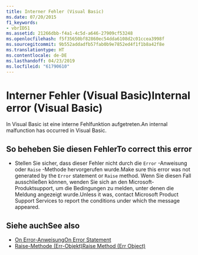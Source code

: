 ```yaml
---
title: Interner Fehler (Visual Basic)
ms.date: 07/20/2015
f1_keywords:
- vbrID51
ms.assetid: 21266dbb-f4a1-4c5d-a646-27909cf53248
ms.openlocfilehash: f5f35650bf82860ec54dda6108d2c01ccea3998f
ms.sourcegitcommit: 9b552addadfb57fab0b9e7852ed4f1f1b8a42f8e
ms.translationtype: HT
ms.contentlocale: de-DE
ms.lasthandoff: 04/23/2019
ms.locfileid: "61790610"
---
```

# <a name="internal-error-visual-basic"></a><span data-ttu-id="e422c-102">Interner Fehler (Visual Basic)</span><span class="sxs-lookup"><span data-stu-id="e422c-102">Internal error (Visual Basic)</span></span>
<span data-ttu-id="e422c-103">In Visual Basic ist eine interne Fehlfunktion aufgetreten.</span><span class="sxs-lookup"><span data-stu-id="e422c-103">An internal malfunction has occurred in Visual Basic.</span></span>  
  
## <a name="to-correct-this-error"></a><span data-ttu-id="e422c-104">So beheben Sie diesen Fehler</span><span class="sxs-lookup"><span data-stu-id="e422c-104">To correct this error</span></span>  
  
- <span data-ttu-id="e422c-105">Stellen Sie sicher, dass dieser Fehler nicht durch die `Error` -Anweisung oder `Raise` -Methode hervorgerufen wurde.</span><span class="sxs-lookup"><span data-stu-id="e422c-105">Make sure this error was not generated by the `Error` statement or `Raise` method.</span></span> <span data-ttu-id="e422c-106">Wenn Sie diesen Fall ausschließen können, wenden Sie sich an den Microsoft-Produktsupport, um die Bedingungen zu melden, unter denen die Meldung angezeigt wurde.</span><span class="sxs-lookup"><span data-stu-id="e422c-106">Unless it was, contact Microsoft Product Support Services to report the conditions under which the message appeared.</span></span>  
  
## <a name="see-also"></a><span data-ttu-id="e422c-107">Siehe auch</span><span class="sxs-lookup"><span data-stu-id="e422c-107">See also</span></span>

- [<span data-ttu-id="e422c-108">On Error-Anweisung</span><span class="sxs-lookup"><span data-stu-id="e422c-108">On Error Statement</span></span>](../../visual-basic/language-reference/statements/on-error-statement.md)
- [<span data-ttu-id="e422c-109">Raise-Methode (Err-Objekt)</span><span class="sxs-lookup"><span data-stu-id="e422c-109">Raise Method (Err Object)</span></span>](xref:Microsoft.VisualBasic.ErrObject.Raise%2A)
